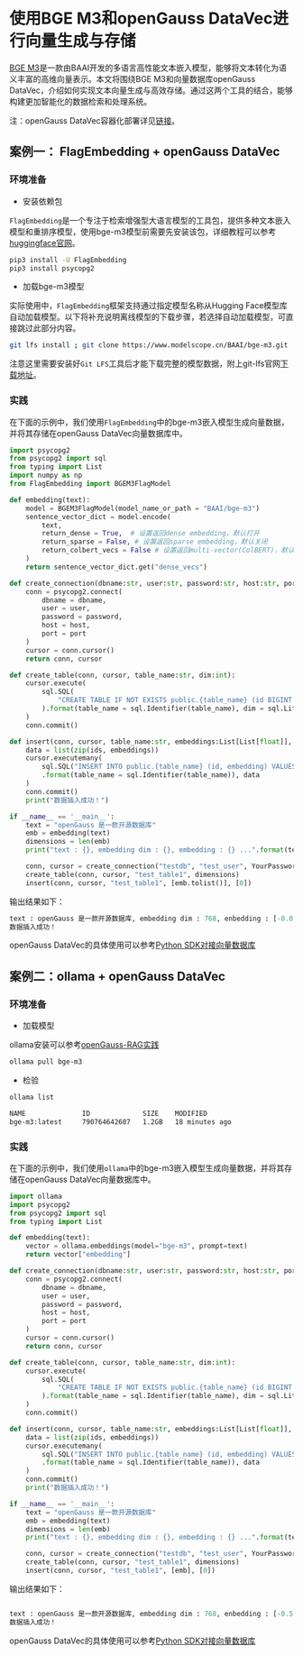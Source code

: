 # 使用BGE M3和openGauss DataVec进行向量生成与存储
[BGE M3](https://huggingface.co/BAAI/bge-m3)是一款由BAAI开发的多语言高性能文本嵌入模型，能够将文本转化为语义丰富的高维向量表示。本文将围绕BGE M3和向量数据库openGauss DataVec，介绍如何实现文本向量生成与高效存储。通过这两个工具的结合，能够构建更加智能化的数据检索和处理系统。

注：openGauss DataVec容器化部署详见[链接](../../../docs-lite/zh/docs/InstallationGuide/容器镜像安装.md)。
## 案例一： FlagEmbedding + openGauss DataVec
### 环境准备
- 安装依赖包

`FlagEmbedding`是一个专注于检索增强型大语言模型的工具包，提供多种文本嵌入模型和重排序模型，使用bge-m3模型前需要先安装该包，详细教程可以参考[huggingface官网](https://huggingface.co/BAAI/bge-m3)。
```bash
pip3 install -U FlagEmbedding
pip3 install psycopg2
```
- 加载bge-m3模型

实际使用中，`FlagEmbedding`框架支持通过指定模型名称从Hugging Face模型库自动加载模型。以下将补充说明离线模型的下载步骤，若选择自动加载模型，可直接跳过此部分内容。
```bash
git lfs install ; git clone https://www.modelscope.cn/BAAI/bge-m3.git
```
注意这里需要安装好`Git LFS`工具后才能下载完整的模型数据，附上git-lfs官网[下载地址](https://packagecloud.io/github/git-lfs)。


### 实践
在下面的示例中，我们使用`FlagEmbedding`中的bge-m3嵌入模型生成向量数据，并将其存储在openGauss DataVec向量数据库中。
```python
import psycopg2
from psycopg2 import sql
from typing import List
import numpy as np
from FlagEmbedding import BGEM3FlagModel

def embedding(text):
    model = BGEM3FlagModel(model_name_or_path = "BAAI/bge-m3")
    sentence_vector_dict = model.encode(
        text,
        return_dense = True,  # 设置返回dense embedding，默认打开
        return_sparse = False, # 设置返回sparse embedding，默认关闭
        return_colbert_vecs = False # 设置返回multi-vector(ColBERT)，默认关闭
    )
    return sentence_vector_dict.get("dense_vecs")

def create_connection(dbname:str, user:str, password:str, host:str, port:int):
    conn = psycopg2.connect(
        dbname = dbname,
        user = user,
        password = password,
        host = host,
        port = port
    )
    cursor = conn.cursor()
    return conn, cursor

def create_table(conn, cursor, table_name:str, dim:int):
    cursor.execute(
        sql.SQL(
            "CREATE TABLE IF NOT EXISTS public.{table_name} (id BIGINT PRIMARY KEY, embedding vector({dim}));"
        ).format(table_name = sql.Identifier(table_name), dim = sql.Literal(dim))
    )
    conn.commit()

def insert(conn, cursor, table_name:str, embeddings:List[List[float]], ids:List[int]):
    data = list(zip(ids, embeddings))
    cursor.executemany(
        sql.SQL("INSERT INTO public.{table_name} (id, embedding) VALUES(%s, %s);")
        .format(table_name = sql.Identifier(table_name)), data
    )
    conn.commit()
    print("数据插入成功！")

if __name__ == '__main__':
    text = "openGauss 是一款开源数据库"
    emb = embedding(text)
    dimensions = len(emb)
    print("text : {}, embedding dim : {}, embedding : {} ...".format(text, dimensions, emb[:10]))

    conn, cursor = create_connection("testdb", "test_user", YourPassword, "localhost", 5432)
    create_table(conn, cursor, "test_table1", dimensions)
    insert(conn, cursor, "test_table1", [emb.tolist()], [0])
```

输出结果如下：
```python
text : openGauss 是一款开源数据库, embedding dim : 768, enbedding : [-0.05427849 -0.02701874 -0.05441538 0.0294214 -0.01936925 -0.00815862 0.01310737 -0.0480913 0.01261776 0.2954952] ...
数据插入成功！
```
openGauss DataVec的具体使用可以参考[Python SDK对接向量数据库](integrationPython.md)

## 案例二：ollama + openGauss DataVec
### 环境准备
- 加载模型

ollama安装可以参考[openGauss-RAG实践](openGauss-RAG实践.md)
```bash
ollama pull bge-m3
```
- 检验

```bash
ollama list

NAME              ID             SIZE    MODIFIED
bge-m3:latest     790764642607   1.2GB   18 minutes ago
```

### 实践
在下面的示例中，我们使用`ollama`中的bge-m3嵌入模型生成向量数据，并将其存储在openGauss DataVec向量数据库中。
```python
import ollama
import psycopg2
from psycopg2 import sql
from typing import List

def embedding(text):
    vector = ollama.embeddings(model="bge-m3", prompt=text)
    return vector["embedding"]

def create_connection(dbname:str, user:str, password:str, host:str, port:int):
    conn = psycopg2.connect(
        dbname = dbname,
        user = user,
        password = password,
        host = host,
        port = port
    )
    cursor = conn.cursor()
    return conn, cursor

def create_table(conn, cursor, table_name:str, dim:int):
    cursor.execute(
        sql.SQL(
            "CREATE TABLE IF NOT EXISTS public.{table_name} (id BIGINT PRIMARY KEY, embedding vector({dim}));"
        ).format(table_name = sql.Identifier(table_name), dim = sql.Literal(dim))
    )
    conn.commit()

def insert(conn, cursor, table_name:str, embeddings:List[List[float]], ids:List[int]):
    data = list(zip(ids, embeddings))
    cursor.executemany(
        sql.SQL("INSERT INTO public.{table_name} (id, embedding) VALUES(%s, %s);")
        .format(table_name = sql.Identifier(table_name)), data
    )
    conn.commit()
    print("数据插入成功！")

if __name__ == '__main__':
    text = "openGauss 是一款开源数据库"
    emb = embedding(text)
    dimensions = len(emb)
    print("text : {}, embedding dim : {}, embedding : {} ...".format(text, dimensions, emb[:10]))

    conn, cursor = create_connection("testdb", "test_user", YourPassword, "localhost", 5432)
    create_table(conn, cursor, "test_table1", dimensions)
    insert(conn, cursor, "test_table1", [emb], [0])
```

输出结果如下：
```python

text : openGauss 是一款开源数据库, embedding dim : 768, enbedding : [-0.5359194278717041, 1.3424185514450073, -3.524909734725952, -1.0017194747924805, -0.1950572431087494, 0.28160029649734497, -0.473337858915329, 0.08056074380874634, -0.22012852132320404, -0.9982725977897644] ...
数据插入成功！
```
openGauss DataVec的具体使用可以参考[Python SDK对接向量数据库](integrationPython.md)